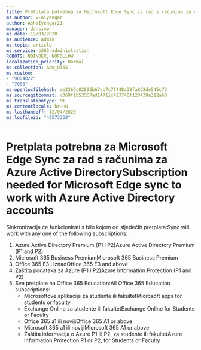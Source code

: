 ```yaml
---
title: Pretplata potrebna za Microsoft Edge Sync za rad s računima za Azure Active Directory
ms.author: v-aiyengar
author: AshaIyengar21
manager: dansimp
ms.date: 12/03/2020
ms.audience: Admin
ms.topic: article
ms.service: o365-administration
ROBOTS: NOINDEX, NOFOLLOW
localization_priority: Normal
ms.collection: Adm_O365
ms.custom:
- "9004022"
- "7088"
ms.openlocfilehash: ee2369c02896b67eb7c7f448a38fa862de545c73
ms.sourcegitcommit: c069f1b53567ad14711c423740f120439a312a60
ms.translationtype: MT
ms.contentlocale: hr-HR
ms.lasthandoff: 12/04/2020
ms.locfileid: "49573368"
---
```

# <a name="subscription-needed-for-microsoft-edge-sync-to-work-with-azure-active-directory-accounts"></a><span data-ttu-id="56aed-102">Pretplata potrebna za Microsoft Edge Sync za rad s računima za Azure Active Directory</span><span class="sxs-lookup"><span data-stu-id="56aed-102">Subscription needed for Microsoft Edge sync to work with Azure Active Directory accounts</span></span>

<span data-ttu-id="56aed-103">Sinkronizacija će funkcionirati s bilo kojom od sljedećih pretplata:</span><span class="sxs-lookup"><span data-stu-id="56aed-103">Sync will work with any one of the following subscriptions:</span></span>

1. <span data-ttu-id="56aed-104">Azure Active Directory Premium (P1 i P2)</span><span class="sxs-lookup"><span data-stu-id="56aed-104">Azure Active Directory Premium (P1 and P2)</span></span>
1. <span data-ttu-id="56aed-105">Microsoft 365 Business Premium</span><span class="sxs-lookup"><span data-stu-id="56aed-105">Microsoft 365 Business Premium</span></span>
1. <span data-ttu-id="56aed-106">Office 365 E3 i iznad</span><span class="sxs-lookup"><span data-stu-id="56aed-106">Office 365 E3 and above</span></span>
1. <span data-ttu-id="56aed-107">Zaštita podataka za Azure (P1 i P2)</span><span class="sxs-lookup"><span data-stu-id="56aed-107">Azure Information Protection (P1 and P2)</span></span>
1. <span data-ttu-id="56aed-108">Sve pretplate na Office 365 Education:</span><span class="sxs-lookup"><span data-stu-id="56aed-108">All Office 365 Education subscriptions:</span></span>
    - <span data-ttu-id="56aed-109">Microsoftove aplikacije za studente ili fakultet</span><span class="sxs-lookup"><span data-stu-id="56aed-109">Microsoft apps for students or faculty</span></span>
    - <span data-ttu-id="56aed-110">Exchange Online za studente ili fakultet</span><span class="sxs-lookup"><span data-stu-id="56aed-110">Exchange Online for Students or Faculty</span></span>
    - <span data-ttu-id="56aed-111">Office 365 a1 ili noviji</span><span class="sxs-lookup"><span data-stu-id="56aed-111">Office 365 A1 or above</span></span>
    - <span data-ttu-id="56aed-112">Microsoft 365 a1 ili noviji</span><span class="sxs-lookup"><span data-stu-id="56aed-112">Microsoft 365 A1 or above</span></span>
    - <span data-ttu-id="56aed-113">Zaštita informacija o Azure P1 ili P2, za studente ili fakultet</span><span class="sxs-lookup"><span data-stu-id="56aed-113">Azure Information Protection P1 or P2, for Students or Faculty</span></span>
